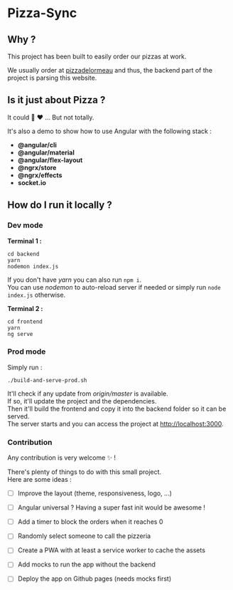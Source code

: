 # Pizza-Sync

## Why ?
This project has been built to easily order our pizzas at work.

We usually order at [pizzadelormeau](http://www.pizzadelormeau.com) and thus, the backend part of the project is parsing this website.

## Is it just about Pizza ?
It could :pizza: :heart: ... But not totally.

It's also a demo to show how to use Angular with the following stack :
- **@angular/cli**  
- **@angular/material**  
- **@angular/flex-layout**  
- **@ngrx/store**  
- **@ngrx/effects**  
- **socket.io**  

## How do I run it locally ?
### Dev mode
**Terminal 1 :**
```
cd backend
yarn
nodemon index.js
```
If you don't have *yarn* you can also run `npm i`.  
You can use *nodemon* to auto-reload server if needed or simply run `node index.js` otherwise.

**Terminal 2 :**
```
cd frontend
yarn
ng serve
```

### Prod mode
Simply run :
```
./build-and-serve-prod.sh
```

It'll check if any update from *origin/master* is available.  
If so, it'll update the project and the dependencies.  
Then it'll build the frontend and copy it into the backend folder so it can be served.  
The server starts and you can access the project at [http://localhost:3000](http://localhost:3000).

### Contribution
Any contribution is very welcome :sparkles: !

There's plenty of things to do with this small project.  
Here are some ideas :  

- [ ] Improve the layout (theme, responsiveness, logo, ...)  
- [ ] Angular universal ? Having a super fast init would be awesome !  
- [ ] Add a timer to block the orders when it reaches 0  
- [ ] Randomly select someone to call the pizzeria  
- [ ] Create a PWA with at least a service worker to cache the assets  
- [ ] Add mocks to run the app without the backend  
- [ ] Deploy the app on Github pages (needs mocks first)  
  